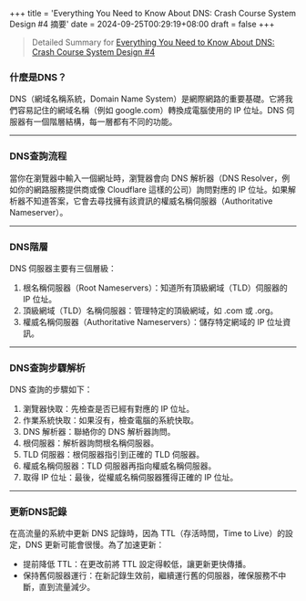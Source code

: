 +++
title = 'Everything You Need to Know About DNS: Crash Course System Design #4 摘要'
date = 2024-09-25T00:29:19+08:00
draft = false
+++

> Detailed Summary for [Everything You Need to Know About DNS: Crash Course System Design #4](https://www.youtube.com/watch?v=27r4Bzuj5NQ?autoplay=1)

### **什麼是DNS？**

DNS（網域名稱系統，Domain Name System）是網際網路的重要基礎。它將我們容易記住的網域名稱（例如 google.com）轉換成電腦使用的 IP 位址。DNS 伺服器有一個階層結構，每一層都有不同的功能。

---

### **DNS查詢流程**

當你在瀏覽器中輸入一個網址時，瀏覽器會向 DNS 解析器（DNS Resolver，例如你的網路服務提供商或像 Cloudflare 這樣的公司）詢問對應的 IP 位址。如果解析器不知道答案，它會去尋找擁有該資訊的權威名稱伺服器（Authoritative Nameserver）。

---

### **DNS階層**

DNS 伺服器主要有三個層級：

1. 根名稱伺服器（Root Nameservers）：知道所有頂級網域（TLD）伺服器的 IP 位址。
2. 頂級網域（TLD）名稱伺服器：管理特定的頂級網域，如 .com 或 .org。
3. 權威名稱伺服器（Authoritative Nameservers）：儲存特定網域的 IP 位址資訊。

---

### **DNS查詢步驟解析**

DNS 查詢的步驟如下：

1. 瀏覽器快取：先檢查是否已經有對應的 IP 位址。
2. 作業系統快取：如果沒有，檢查電腦的系統快取。
3. DNS 解析器：聯絡你的 DNS 解析器詢問。
4. 根伺服器：解析器詢問根名稱伺服器。
5. TLD 伺服器：根伺服器指引到正確的 TLD 伺服器。
6. 權威名稱伺服器：TLD 伺服器再指向權威名稱伺服器。
7. 取得 IP 位址：最後，從權威名稱伺服器獲得正確的 IP 位址。

---

### **更新DNS記錄**

在高流量的系統中更新 DNS 記錄時，因為 TTL（存活時間，Time to Live）的設定，DNS 更新可能會很慢。為了加速更新：

- 提前降低 TTL：在更改前將 TTL 設定得較低，讓更新更快傳播。
- 保持舊伺服器運行：在新記錄生效前，繼續運行舊的伺服器，確保服務不中斷，直到流量減少。
